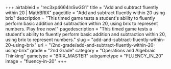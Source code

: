 +++
airtableid = "rec3xp4664lnSw3G1"
title = "Add and subtract fluently within 20 | MathBRIX"
pagetitle = "Add and subtract fluently within 20 using brix"
description = "This timed game tests a student's ability to fluently perform basic addition and subtraction within 20, using brix to represent numbers. Play free now!"
pagedescription = "This timed game tests a student's ability to fluently perform basic addition and subtraction within 20, using brix to represent numbers."
slug = "add-and-subtract-fluently-within-20-using-brix"
url = "/2nd-grade/add-and-subtract-fluently-within-20-using-brix"
grade = "2nd Grade"
category = "Operations and Algebraic Thinking"
gametype = "BRIX_MASTER"
subgametype = "FLUENCY_IN_20"
image = "fluency-in-20"
+++